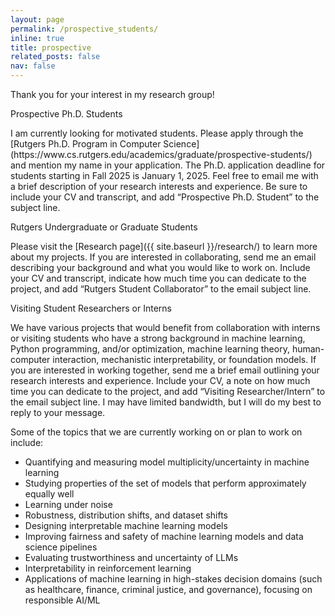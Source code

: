 ```yaml
---
layout: page
permalink: /prospective_students/
inline: true
title: prospective
related_posts: false
nav: false
---
```


Thank you for your interest in my research group!

<p class="important-announcement">Prospective Ph.D. Students</p> 
 I am currently looking for motivated students. Please apply through the [Rutgers Ph.D. Program in Computer Science](https://www.cs.rutgers.edu/academics/graduate/prospective-students/) and mention my name in your application. The Ph.D. application deadline for students starting in Fall 2025 is January 1, 2025. Feel free to email me with a brief description of your research interests and experience. Be sure to include your CV and transcript, and add “Prospective Ph.D. Student” to the subject line.

<p class="important-announcement">Rutgers Undergraduate or Graduate Students</p> 
 Please visit the [Research page]({{ site.baseurl }}/research/) to learn more about my projects.  If you are interested in collaborating, send me an email describing your background and what you would like to work on. Include your CV and transcript, indicate how much time you can dedicate to the project, and add “Rutgers Student Collaborator” to the email subject line.

<p class="important-announcement">Visiting Student Researchers or Interns</p> 
We have various projects that would benefit from collaboration with interns or visiting students who have a strong background in machine learning, Python programming, and/or optimization, machine learning theory, human-computer interaction, mechanistic interpretability, or foundation models. If you are interested in working together, send me a brief email outlining your research interests and experience. Include your CV, a note on how much time you can dedicate to the project, and add “Visiting Researcher/Intern” to the email subject line. I may have limited bandwidth, but I will do my best to reply to your message.

<p class="important-announcement">Some of the topics that we are currently working on or plan to work on include:</p> 
<ul>
<li>Quantifying and measuring model multiplicity/uncertainty in machine learning</li>
<li>Studying properties of the set of models that perform approximately equally well</li>
<li>Learning under noise</li>
<li>Robustness, distribution shifts, and dataset shifts</li>
<li>Designing interpretable machine learning models</li>
<li>Improving fairness and safety of machine learning models and data science pipelines</li>
<li>Evaluating trustworthiness and uncertainty of LLMs</li>
<li>Interpretability in reinforcement learning</li>
<li>Applications of machine learning in high-stakes decision domains (such as healthcare, finance, criminal justice, and governance), focusing on responsible AI/ML</li>
</ul>

<!-- in Python, and/or expertise in at least one of the following areas: optimization, machine learning theory, deep learning, AI for healthcare, data science, or human-computer interaction
<p class="important-announcement"> Rutgers Students</p>
 If you are currently an undergraduate or graduate student at Rutgers, I would be more than happy to chat with you about research. Please take a look at the [Research page]({{ site.baseurl }}/research/), skim through the papers or paper abstracts that you find interesting, and send me a brief note. Include your CV and transcript in the email, and use the email subject line “[Rutgers Collaboration] your name.” -->
